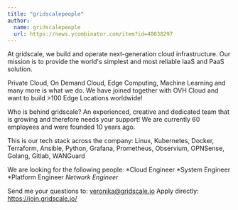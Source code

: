 ```yaml
---
title: "gridscalepeople"
author:
  name: gridscalepeople
  url: https://news.ycombinator.com/item?id=40038297
---
```

At gridscale, we build and operate next-generation cloud infrastructure. Our mission is to provide the world&#x27;s simplest and most reliable IaaS and PaaS solution.

Private Cloud, On Demand Cloud, Edge Computing, Machine Learning and many more is what we do. We have joined together with OVH Cloud and want to build &gt;100 Edge Locations worldwide!

Who is behind gridscale? An experienced, creative and dedicated team that is growing and therefore needs your support! We are currently 60 employees and were founded 10 years ago.

This is our tech stack across the company: 
Linux, Kubernetes, Docker, Terraform, Ansible, Python, Grafana, Prometheus, Observium, OPNSense, Golang, Gitlab, WANGuard

We are looking for the following people: 
*Cloud Engineer
*System Engineer
*Platform Engineer
*Network Engineer*

Send me your questions to: veronika@gridscale.io 
Apply directly: <a href="https:&#x2F;&#x2F;join.gridscale.io&#x2F;" rel="nofollow">https:&#x2F;&#x2F;join.gridscale.io&#x2F;</a>

